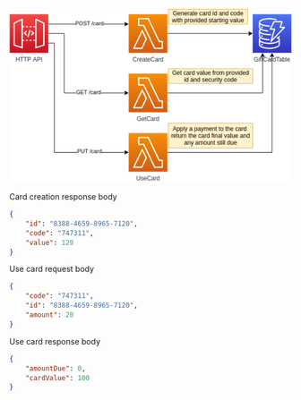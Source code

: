 
![diagram](./images/diagram.png)


Card creation response body

```json
{
    "id": "8388-4659-8965-7120",
    "code": "747311",
    "value": 120
}
```

Use card request body

```json
{
    "code": "747311",
    "id": "8388-4659-8965-7120",
    "amount": 20
}
```

Use card response body

```json
{
    "amountDue": 0,
    "cardValue": 100
}
```